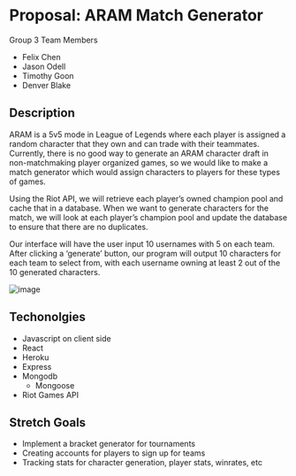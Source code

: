 # Proposal: ARAM Match Generator 

Group 3 Team Members
- Felix Chen
- Jason Odell
- Timothy Goon
- Denver Blake

## Description

ARAM is a 5v5 mode in League of Legends where each player is assigned a random character that they own and can trade with their teammates. Currently, there is no good way to generate an ARAM character draft in non-matchmaking player organized games, so we would like to make a match generator which would assign characters to players for these types of games. 

Using the Riot API, we will retrieve each player’s owned champion pool and cache that in a database. When we want to generate characters for the match, we will look at each player’s champion pool and update the database to ensure that there are no duplicates.

Our interface will have the user input 10 usernames with 5 on each team. After clicking a ‘generate’ button, our program will output 10 characters for each team to select from, with each username owning at least 2 out of the 10 generated characters.

![image](https://user-images.githubusercontent.com/32044950/134957030-2a69af6d-1fb1-468d-bd81-866e7bea9c24.png)

## Techonolgies

- Javascript on client side
- React
- Heroku
- Express
- Mongodb
  - Mongoose
- Riot Games API 

## Stretch Goals

- Implement a bracket generator for tournaments 
- Creating accounts for players to sign up for teams 
- Tracking stats for character generation, player stats, winrates, etc

